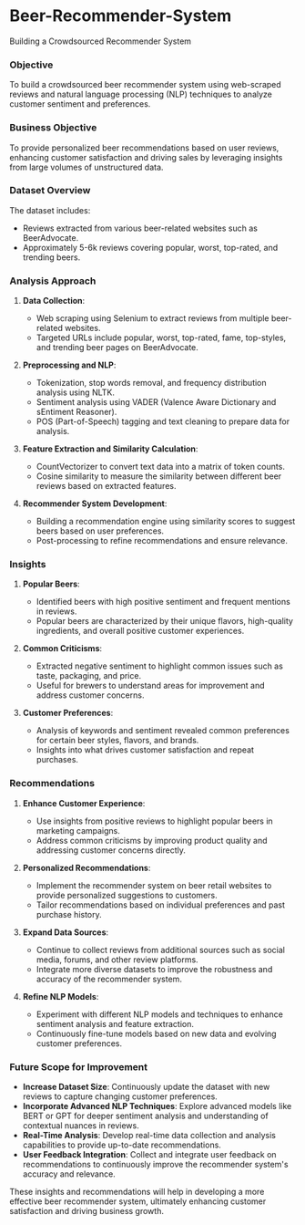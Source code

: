 # Beer-Recommender-System
Building a Crowdsourced Recommender System

### Objective
To build a crowdsourced beer recommender system using web-scraped reviews and natural language processing (NLP) techniques to analyze customer sentiment and preferences.

### Business Objective
To provide personalized beer recommendations based on user reviews, enhancing customer satisfaction and driving sales by leveraging insights from large volumes of unstructured data.

### Dataset Overview
The dataset includes:
- Reviews extracted from various beer-related websites such as BeerAdvocate.
- Approximately 5-6k reviews covering popular, worst, top-rated, and trending beers.

### Analysis Approach
1. **Data Collection**:
   - Web scraping using Selenium to extract reviews from multiple beer-related websites.
   - Targeted URLs include popular, worst, top-rated, fame, top-styles, and trending beer pages on BeerAdvocate.

2. **Preprocessing and NLP**:
   - Tokenization, stop words removal, and frequency distribution analysis using NLTK.
   - Sentiment analysis using VADER (Valence Aware Dictionary and sEntiment Reasoner).
   - POS (Part-of-Speech) tagging and text cleaning to prepare data for analysis.

3. **Feature Extraction and Similarity Calculation**:
   - CountVectorizer to convert text data into a matrix of token counts.
   - Cosine similarity to measure the similarity between different beer reviews based on extracted features.

4. **Recommender System Development**:
   - Building a recommendation engine using similarity scores to suggest beers based on user preferences.
   - Post-processing to refine recommendations and ensure relevance.

### Insights
1. **Popular Beers**:
   - Identified beers with high positive sentiment and frequent mentions in reviews.
   - Popular beers are characterized by their unique flavors, high-quality ingredients, and overall positive customer experiences.

2. **Common Criticisms**:
   - Extracted negative sentiment to highlight common issues such as taste, packaging, and price.
   - Useful for brewers to understand areas for improvement and address customer concerns.

3. **Customer Preferences**:
   - Analysis of keywords and sentiment revealed common preferences for certain beer styles, flavors, and brands.
   - Insights into what drives customer satisfaction and repeat purchases.

### Recommendations
1. **Enhance Customer Experience**:
   - Use insights from positive reviews to highlight popular beers in marketing campaigns.
   - Address common criticisms by improving product quality and addressing customer concerns directly.

2. **Personalized Recommendations**:
   - Implement the recommender system on beer retail websites to provide personalized suggestions to customers.
   - Tailor recommendations based on individual preferences and past purchase history.

3. **Expand Data Sources**:
   - Continue to collect reviews from additional sources such as social media, forums, and other review platforms.
   - Integrate more diverse datasets to improve the robustness and accuracy of the recommender system.

4. **Refine NLP Models**:
   - Experiment with different NLP models and techniques to enhance sentiment analysis and feature extraction.
   - Continuously fine-tune models based on new data and evolving customer preferences.

### Future Scope for Improvement
- **Increase Dataset Size**: Continuously update the dataset with new reviews to capture changing customer preferences.
- **Incorporate Advanced NLP Techniques**: Explore advanced models like BERT or GPT for deeper sentiment analysis and understanding of contextual nuances in reviews.
- **Real-Time Analysis**: Develop real-time data collection and analysis capabilities to provide up-to-date recommendations.
- **User Feedback Integration**: Collect and integrate user feedback on recommendations to continuously improve the recommender system's accuracy and relevance.

These insights and recommendations will help in developing a more effective beer recommender system, ultimately enhancing customer satisfaction and driving business growth.
